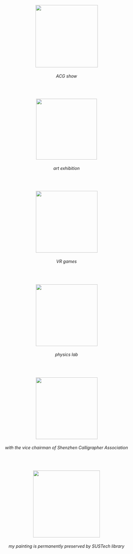
<div align="center">
    <img src="https://sunt-ing.github.io/images/blog/6.jpg" width="205px" />
    <h6>ACG show</h6><br><br>
    <img src="https://sunt-ing.github.io/images/blog/4.jpg" width="200px" />
    <h6>art exhibition</h6><br><br>
    <img src="https://sunt-ing.github.io/images/blog/9.jpg" width="203px" />
    <h6>VR games</h6><br><br>
    <img src="https://sunt-ing.github.io/images/blog/8.jpg" width="203px" />
    <h6>physics lab</h6><br><br>
    <img src="https://sunt-ing.github.io/images/blog/5.jpg" width="203px" />
    <h6>with the vice chairman of Shenzhen Calligrapher Association</h6><br><br>
    <img src="https://sunt-ing.github.io/images/blog/2.jpg" width="220px" />
    <h6>my painting is permanently preserved by SUSTech library</h6><br><br>
</div>




